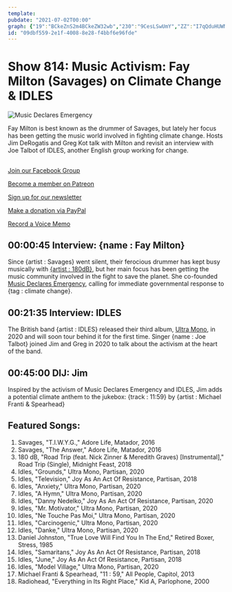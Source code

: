 ```yaml
---
template: 
pubdate: "2021-07-02T00:00"
graph: {"19":"BCkeZnS2m4BCkeZW32wb","230":"9CesLSwUmY","ZZ":"I7qQduHUWN"}
id: "09dbf559-2e1f-4008-8e28-f4bbf6e96fde"
---
```






# Show 814: Music Activism: Fay Milton (Savages) on Climate Change & IDLES

![Music Declares Emergency](https://static.soundopinions.org/images/2021/music-declares2.png)

Fay Milton is best known as the drummer of Savages, but lately her focus has been getting the music world involved in fighting climate change. Hosts Jim DeRogatis and Greg Kot talk with Milton and revisit an interview with Joe Talbot of IDLES, another English group working for change. 



## 

[Join our Facebook Group](https://bit.ly/3sivr9T)

[Become a member on Patreon](https://bit.ly/3slWZvc)

[Sign up for our newsletter](https://bit.ly/3eEvRnG)

[Make a donation via PayPal](https://bit.ly/3dmt9lU)

[Record a Voice Memo](https://bit.ly/2RyD5Ah)



## 00:00:45 Interview: {name : Fay Milton}

Since {artist : Savages} went silent, their ferocious drummer has kept busy musically with [{artist : 180dB}](https://180-db.bandcamp.com/releases), but her main focus has been getting the music community involved in the fight to save the planet. She co-founded [Music Declares Emergency](https://musicdeclares.net/), calling for immediate governmental response to {tag : climate change}.



## 00:21:35 Interview: IDLES

The British band {artist : IDLES} released their third album, [Ultra Mono](https://idlesband.com/), in 2020 and will soon tour behind it for the first time. Singer {name : Joe Talbot} joined Jim and Greg in 2020 to talk about the activism at the heart of the band.



## 00:45:00 DIJ: Jim

Inspired by the activism of Music Declares Emergency and IDLES, Jim adds a potential climate anthem to the jukebox: {track : 11:59} by {artist : Michael Franti & Spearhead}



## Featured Songs:

1. Savages, "T.I.W.Y.G.," Adore Life, Matador, 2016
2. Savages, "The Answer," Adore Life, Matador, 2016
3. 180 dB, "Road Trip (feat. Nick Zinner & Meredith Graves) [Instrumental]," Road Trip (Single), Midnight Feast, 2018
4. Idles, "Grounds," Ultra Mono, Partisan, 2020
5. Idles, "Television," Joy As An Act Of Resistance, Partisan, 2018
6. Idles, "Anxiety," Ultra Mono, Partisan, 2020
7. Idles, "A Hymn," Ultra Mono, Partisan, 2020
8. Idles, "Danny Nedelko," Joy As An Act Of Resistance, Partisan, 2020
9. Idles, "Mr. Motivator," Ultra Mono, Partisan, 2020
10. Idles, "Ne Touche Pas Moi," Ultra Mono, Partisan, 2020
11. Idles, "Carcinogenic," Ultra Mono, Partisan, 2020
12. Idles, "Danke," Ultra Mono, Partisan, 2020
13. Daniel Johnston, "True Love Will Find You In The End," Retired Boxer, Stress, 1985
14. Idles, "Samaritans," Joy As An Act Of Resistance, Partisan, 2018
15. Idles, "June," Joy As An Act Of Resistance, Partisan, 2018
16. Idles, "Model Village," Ultra Mono, Partisan, 2020
17. Michael Franti & Spearhead, "11 : 59," All People, Capitol, 2013
18. Radiohead, "Everything in Its Right Place," Kid A, Parlophone, 2000